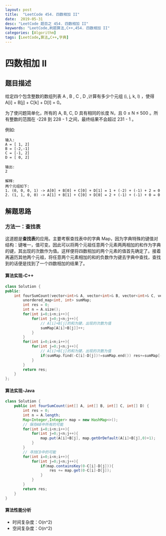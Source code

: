 ```yaml
---
layout: post
title:  "LeetCode 454. 四数相加 II"
date:  2019-05-31
desc: "LeetCode 题目之 454. 四数相加 II"
keywords: "LeetCode,刷题算法,C++,454. 四数相加 II"
categories: [Algorithm]
tags: [LeetCode,算法,C++,字典]
---
```

# 四数相加 II

## 题目描述

给定四个包含整数的数组列表 A , B , C , D ,计算有多少个元组 (i, j, k, l) ，使得 A[i] + B[j] + C[k] + D[l] = 0。

为了使问题简单化，所有的 A, B, C, D 具有相同的长度 N，且 0 ≤ N ≤ 500 。所有整数的范围在 -228 到 228 - 1 之间，最终结果不会超过 231 - 1 。

例如:

```
输入:
A = [ 1, 2]
B = [-2,-1]
C = [-1, 2]
D = [ 0, 2]

输出:
2

解释:
两个元组如下:
1. (0, 0, 0, 1) -> A[0] + B[0] + C[0] + D[1] = 1 + (-2) + (-1) + 2 = 0
2. (1, 1, 0, 0) -> A[1] + B[1] + C[0] + D[0] = 2 + (-1) + (-1) + 0 = 0
```

## 解题思路

### 方法一：查找表

这道题是**查找表**的应用。主要考察查找表中的字典 Map，因为字典特殊的键值对结构：键唯一，值可变。因此可以将两个元祖任意两个元素两两相加的和作为字典的键，其出现的次数作为值。这样便将四数相加的两个元素的值首先确定了。接着再遍历其他两个元祖，将任意两个元素相加的和的负数作为键去字典中查找，查找到的话便是找到了一个四数相加的结果了。

#### 算法实现-C++

```cpp
class Solution {
public:
    int fourSumCount(vector<int>& A, vector<int>& B, vector<int>& C, vector<int>& D) {
        unordered_map<int, int> sumMap;
        int res = 0;
        int n = A.size();
        for(int i=0;i<n;i++){
            for(int j=0;j<n;j++){
                // A[i]+B[j]的和为键，出现的次数为值
                sumMap[A[i]+B[j]]++;
            }
        }
        for(int i=0;i<n;i++){
            for(int j=0;j<n;j++){
                // A[i]+B[j]的和为键，出现的次数为值
                if(sumMap.find(-C[i]-D[j])!=sumMap.end()) res+=sumMap[-C[i]-D[j]];
            }
        }
        return res;
    }
};
```

#### 算法实现-Java

```java
class Solution {
    public int fourSumCount(int[] A, int[] B, int[] C, int[] D) {
        int res = 0;
        int n = A.length;
        Map<Integer,Integer> map = new HashMap<>();
        // 保存AB中所有的可能
        for(int i=0;i<n;i++){
            for(int j=0;j<n;j++){
                map.put(A[i]+B[j], map.getOrDefault(A[i]+B[j],0)+1);
            }
        }
        // 寻找CD中的可能
        for(int i=0;i<n;i++){
            for(int j=0;j<n;j++){
                if(map.containsKey(0-C[i]-D[j])){
                    res += map.get(0-C[i]-D[j]);
                }
            }
        }
        return res;
    }
}
```

#### 算法性能分析

- 时间复杂度：O(n^2)
- 空间复杂度：O(n^2)